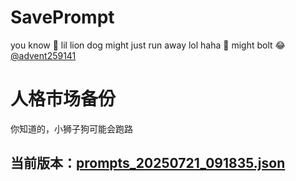 # SavePrompt
you know 🫠 lil lion dog might just run away lol
haha 🐶 might bolt 😂 [@advent259141](https://github.com/advent259141)

# 人格市场备份
你知道的，小狮子狗可能会跑路

## 当前版本：[prompts_20250721_091835.json](https://github.com/Larch-C/SavePrompt/blob/main/prompts_20250721_091835.json)
